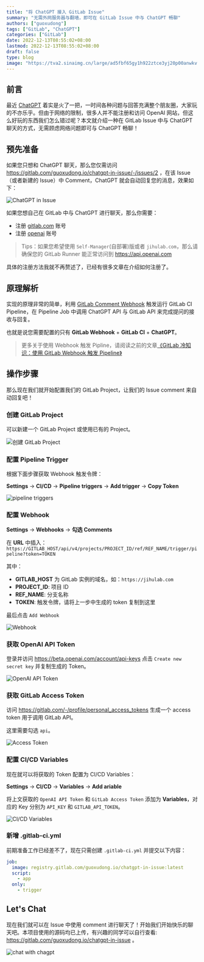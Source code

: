 ```yaml
---
title: "将 ChatGPT 接入 GitLab Issue"
summary: "无需外网服务器与翻墙，即可在 GitLab Issue 中与 ChatGPT 畅聊"
authors: ["guoxudong"]
tags: ["GitLab", "ChatGPT"]
categories: ["GitLab"]
date: 2022-12-13T08:55:02+08:00
lastmod: 2022-12-13T08:55:02+08:00
draft: false
type: blog
image: "https://tva2.sinaimg.cn/large/ad5fbf65gy1h922ztce3yj20p00anwkv.jpg"
---
```

## 前言

<!-- markdown-link-check-disable-next-line -->
最近 [ChatGPT](https://chat.openai.com/chat) 着实是火了一把，一时间各种问题与回答充满整个朋友圈，大家玩的不亦乐乎。但由于网络的限制，很多人并不能注册和访问 OpenAI 网站，但这么好玩的东西我们怎么错过呢？本文就介绍一种在 GitLab Issue 中与 ChatGPT 聊天的方式，无需顾虑网络问题即可与 ChatGPT 畅聊！

## 预先准备

如果您只想和 ChatGPT 聊天，那么您仅需访问 https://gitlab.com/guoxudong.io/chatgpt-in-issue/-/issues/2 ，在该 Issue（或者新建的 Issue）中 Comment，ChatGPT 就会自动回复您的消息，效果如下：

![ChatGPT in Issue](https://tvax1.sinaimg.cn/large/ad5fbf65gy1h91zg84tv4j21ke0qiajd.jpg)

如果您想自己在 GitLab 中与 ChatGPT 进行聊天，那么你需要：

- 注册 [gitlab.com](https://gitlab.com) 账号
- 注册 [openai](https://openai.com) 账号

<!-- markdown-link-check-disable-next-line -->
> Tips：如果您希望使用 `Self-Manager`(自部署)版或者 `jihulab.com`，那么请确保您的 GitLab Runner 能正常访问到 https://api.openai.com

具体的注册方法我就不再赘述了，已经有很多文章在介绍如何注册了。

## 原理解析

实现的原理非常的简单，利用 [GitLab Comment Webhook](https://docs.gitlab.com/ee/user/project/integrations/webhook_events.html#comment-events) 触发运行 GitLab CI Pipeline，在 Pipeline Job 中调用 ChatGPT API 与 GitLab API 来完成提问的接收与回复。

也就是说您需要配置的只有 **GitLab Webhook** + **GitLab CI** + **ChatGPT**。

> 更多关于使用 Webhook 触发 Pipline，请阅读之前的文章[《GitLab 冷知识：使用 GitLab Webhook 触发 Pipeline》](https://guoxudong.io/post/gitlab-webhook-trigger-pipeline/)

## 操作步骤

那么现在我们就开始配置我们的 GitLab Project，让我们的 Issue comment 来自动回复吧！

### 创建 GitLab Project

可以新建一个 GitLab Project 或使用已有的 Project。

![创建 GitLab Project](https://tvax1.sinaimg.cn/large/ad5fbf65gy1h920vxligbj21u211ytjf.jpg)

### 配置 Pipeline Trigger

根据下面步骤获取 Webhook 触发令牌：

**Settings** -> **CI/CD** -> **Pipeline triggers** -> **Add trigger** -> **Copy Token**

![pipeline triggers](https://tvax4.sinaimg.cn/large/ad5fbf65gy1gzgnuzrauxj22fe0y0qfb.jpg)

### 配置 Webhook

**Settings** -> **Webhooks** -> **勾选 Comments**

在 **URL** 中插入： `https://GITLAB_HOST/api/v4/projects/PROJECT_ID/ref/REF_NAME/trigger/pipeline?token=TOKEN`

其中：
- **GITLAB_HOST** 为 GitLab 实例的域名，如：`https://jihulab.com`
- **PROJECT_ID**: 项目 ID
- **REF_NAME**: 分支名称
- **TOKEN**: 触发令牌，请将上一步中生成的 token 复制到这里

最后点击 `Add Webhook`

![Webhook](https://tva1.sinaimg.cn/large/ad5fbf65gy1h9214k52uzj21n012e13w.jpg)

### 获取 OpenAI API Token

登录并访问 https://beta.openai.com/account/api-keys 点击 `Create new secret key` 并复制生成的 Token。

![OpenAI API Token](https://tvax3.sinaimg.cn/large/ad5fbf65gy1h92170nvo6j21ei0xkb25.jpg)

### 获取 GitLab Access Token

<!-- markdown-link-check-disable-next-line -->
访问 https://gitlab.com/-/profile/personal_access_tokens 生成一个 access token 用于调用 GitLab API。

这里需要勾选 `api`。

![Access Token](https://tvax4.sinaimg.cn/large/ad5fbf65gy1h921cpwicnj21oe18kdzb.jpg)

### 配置 CI/CD Variables

现在就可以将获取的 Token 配置为 CI/CD Variables：

**Settings** -> **CI/CD** -> **Variables** -> **Add ariable**

将上文获取的 `OpenAI API Token` 和 `GitLab Access Token` 添加为 **Variables**，对应的 Key 分别为 `API_KEY` 和 `GITLAB_API_TOKEN`。

![CI/CD Variables](https://tva2.sinaimg.cn/large/ad5fbf65gy1h921bbqlxcj22ia1bghdu.jpg)

### 新增 .gitlab-ci.yml

前期准备工作已经差不了，现在只需创建 `.gitlab-ci.yml` 并提交以下内容：

```yaml
job:
  image: registry.gitlab.com/guoxudong.io/chatgpt-in-issue:latest
  script:
    - app
  only:
    - trigger
```

## Let's Chat

现在我们就可以在 Issue 中使用 comment 进行聊天了！开始我们开始快乐的聊天吧。本项目使用的源码均已上传，有兴趣的同学可以自行查看: https://gitlab.com/guoxudong.io/chatgpt-in-issue 。

![chat with chagpt](https://tva1.sinaimg.cn/large/ad5fbf65gy1h921o7czs9j21lq0no7aa.jpg)